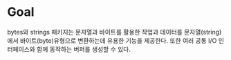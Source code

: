 # Goal

bytes와 strings 패키지는 문자열과 바이트를 활용한 작업과 데이터를 문자열(string)에서 바이트(byte)유형으로 변환하는데 유용한 기능을 제공한다. 또한 여러 공통 I/O 인터페이스와 함께 동작하는 버퍼를 생성할 수 있다.

